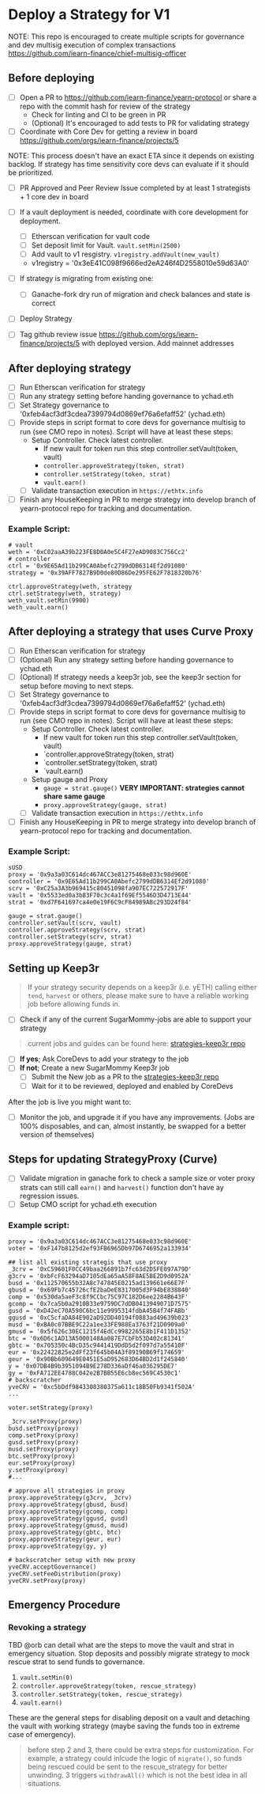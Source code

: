# Deploy a Strategy for V1

NOTE: This repo is encouraged to create multiple scripts for governance and dev multisig execution of complex transactions
https://github.com/iearn-finance/chief-multisig-officer

## Before deploying
- [ ] Open a PR to https://github.com/iearn-finance/yearn-protocol or share a repo with the commit hash for review of the strategy
    - Check for linting and CI to be green in PR
    - (Optional) It's encouraged to add tests to PR for validating strategy
- [ ] Coordinate with Core Dev for getting a review in board https://github.com/orgs/iearn-finance/projects/5

NOTE: This process doesn't have an exact ETA since it depends on existing backlog. If strategy has time sensitivity core devs can evaluate if it should be prioritized.

- [ ] PR Approved and Peer Review Issue completed by at least 1 strategists + 1 core dev in board 
- [ ] If a vault deployment is needed, coordinate with core development for deployment.
    - [ ]  Etherscan verification for vault code
    - [ ]  Set deposit limit for Vault. `vault.setMin(2500)`
    - [ ]  Add vault to v1 resgistry. `v1registry.addVault(new_vault)`
    - v1registry = '0x3eE41C098f9666ed2eA246f4D2558010e59d63A0'
        
- [ ] If strategy is migrating from existing one:
    - [ ] Ganache-fork dry run of migration and check balances and state is correct
- [ ] Deploy Strategy
- [ ] Tag github review issue https://github.com/orgs/iearn-finance/projects/5 with deployed version. Add mainnet addresses

## After deploying strategy
 - [ ] Run Etherscan verification for strategy
 - [ ] Run any strategy setting before handing governance to ychad.eth
 - [ ] Set Strategy governance to '0xfeb4acf3df3cdea7399794d0869ef76a6efaff52' (ychad.eth)
 - [ ] Provide steps in script format to core devs for governance multisig to run (see CMO repo in notes). Script will have at least these steps:
     - Setup Controller. Check latest controller.
         - If new vault for token run this step controller.setVault(token, vault)
         - `controller.approveStrategy(token, strat)`
         - `controller.setStrategy(token, strat)`
         - `vault.earn()`
     - [ ] Validate transaction execution in `https://ethtx.info`
 - [ ] Finish any HouseKeeping in PR to merge strategy into develop branch of yearn-protocol repo for tracking and documentation.

### Example Script:
```
# vault
weth = '0xC02aaA39b223FE8D0A0e5C4F27eAD9083C756Cc2'
# controller
ctrl = '0x9E65Ad11b299CA0Abefc2799dDB6314Ef2d91080'
strategy = '0x39AFF7827B9D0de80D86De295FE62F7818320b76'

ctrl.approveStrategy(weth, strategy
ctrl.setStrategy(weth, strategy)
weth_vault.setMin(9900)
weth_vault.earn()

```


## After deploying a strategy that uses Curve Proxy
 - [ ] Run Etherscan verification for strategy
 - [ ] (Optional) Run any strategy setting before handing governance to ychad.eth
 - [ ] (Optional) If strategy needs a keep3r job, see the keep3r section for setup before moving to next steps.
 - [ ] Set Strategy governance to '0xfeb4acf3df3cdea7399794d0869ef76a6efaff52' (ychad.eth)
 - [ ] Provide steps in script format to core devs for governance multisig to run (see CMO repo in notes). Script will have at least these steps:
     - Setup Controller. Check latest controller.
         - If new vault for token run this step controller.setVault(token, vault)
         - `controller.approveStrategy(token, strat)
         - `controller.setStrategy(token, strat)
         - `vault.earn()
     - Setup gauge and Proxy
         - `gauge = strat.gauge()` **VERY IMPORTANT: strategies cannot share same gauge**
         - `proxy.approveStrategy(gauge, strat)`
     - [ ] Validate transaction execution in `https://ethtx.info`
 - [ ] Finish any HouseKeeping in PR to merge strategy into develop branch of yearn-protocol repo for tracking and documentation.

### Example Script:
```
sUSD
proxy = '0x9a3a03C614dc467ACC3e81275468e033c98d960E'
controller = '0x9E65Ad11b299CA0Abefc2799dDB6314Ef2d91080'
scrv = '0xC25a3A3b969415c80451098fa907EC722572917F'
vault = '0x5533ed0a3b83F70c3c4a1f69Ef5546D3D4713E44'
strat = '0xd7F641697ca4e0e19F6C9cF84989ABc293D24f84'

gauge = strat.gauge()
controller.setVault(scrv, vault)
controller.approveStrategy(scrv, strat)
controller.setStrategy(scrv, strat)
proxy.approveStrategy(gauge, strat)

```

## Setting up Keep3r
> If your strategy security depends on a keep3r (i.e. yETH) calling either `tend`, `harvest` or others, please make sure to have a reliable working job before allowing funds in.

- [ ] Check if any of the current SugarMommy-jobs are able to support your strategy
> current jobs and guides can be found here: [strategies-keep3r repo](https://github.com/lbertenasco/strategies-keep3r)

- [ ] **If yes**; Ask CoreDevs to add your strategy to the job
- [ ] **If not**; Create a new SugarMommy Keep3r job
    - [ ] Submit the New job as a PR to the [strategies-keep3r repo](https://github.com/lbertenasco/strategies-keep3r)
    - [ ] Wait for it to be reviewed, deployed and enabled by CoreDevs

After the job is live you might want to:
- [ ] Monitor the job, and upgrade it if you have any improvements. (Jobs are 100% disposables, and can, almost instantly, be swapped for a better version of themselves)

## Steps for updating StrategyProxy (Curve)
- [ ] Validate migration in ganache fork to check a sample size or voter proxy strats can still call `earn()` and `harvest()` function don't have ay regression issues.
- [ ] Setup CMO script for ychad.eth execution 

### Example script:
```
proxy = '0x9a3a03C614dc467ACC3e81275468e033c98d960E'
voter = '0xF147b8125d2ef93FB6965Db97D6746952a133934'

## list all existing strategis that use proxy
_3crv = '0xC59601F0CC49baa266891b7fc63d2D5FE097A79D'
g3crv = '0xbFcF63294aD7105dEa65aA58F8AE5BE2D9d0952A'
busd = '0x112570655b32A8c747845E0215ad139661e66E7F'
gbusd = '0x69Fb7c45726cfE2baDeE8317005d3F94bE838840'
comp = '0x530da5aeF3c8f9CCbc75C97C182D6ee2284B643F'
gcomp = '0x7ca5b0a2910B33e9759DC7dDB0413949071D7575'
gusd = '0xD42eC70A590C6bc11e9995314fdbA45B4f74FABb'
ggusd = '0xC5cfaDA84E902aD92DD40194f0883ad49639b023'
musd = '0xBA0c07BBE9C22a1ee33FE988Ea3763f21D0909a0'
gmusd = '0x5f626c30EC1215f4EdCc9982265E8b1F411D1352'
btc = '0x6D6c1AD13A5000148Aa087E7CbFb53D402c81341'
gbtc = '0x705350c4BcD35c9441419DdD5d2f097d7a55410F'
eur = '0x22422825e2dFf23f645b04A3f89190B69f174659'
geur = '0x90Bb609649E0451E5aD952683D64BD2d1f245840'
y = '0x07DB4B9b3951094B9E278D336aDf46a036295DE7'
gy = '0xFA712EE4788C042e2B7BB55E6cb8ec569C4530c1'
# backscratcher
yveCRV = '0xc5bDdf9843308380375a611c18B50Fb9341f502A'
...

voter.setStrategy(proxy)

_3crv.setProxy(proxy)
busd.setProxy(proxy)
comp.setProxy(proxy)
gusd.setProxy(proxy)
musd.setProxy(proxy)
btc.setProxy(proxy)
eur.setProxy(proxy)
y.setProxy(proxy)
#...

# approve all strategies in proxy
proxy.approveStrategy(g3crv, _3crv)
proxy.approveStrategy(gbusd, busd)
proxy.approveStrategy(gcomp, comp)
proxy.approveStrategy(ggusd, gusd)
proxy.approveStrategy(gmusd, musd)
proxy.approveStrategy(gbtc, btc)
proxy.approveStrategy(geur, eur)
proxy.approveStrategy(gy, y)

# backscratcher setup with new proxy
yveCRV.acceptGovernance()
yveCRV.setFeeDistribution(proxy)
yveCRV.setProxy(proxy)
```

## Emergency Procedure

### Revoking a strategy
TBD @orb can detail what are the steps to move the vault and strat in emergency situation.
Stop deposits and possibly migrate strategy to mock rescue strat to send funds to governance.

1. `vault.setMin(0)`
2. `controller.approveStrategy(token, rescue_strategy)`
3. `controller.setStrategy(token, rescue_strategy)`
4. `vault.earn()`

These are the general steps for disabling deposit on a vault and detaching the vault with working strategy (maybe saving the funds too in extreme case of emergency). 

> before step 2 and 3, there could be extra steps for customization. For example, a strategy could inlcude the logic of `migrate()`, so funds being rescued could be sent to the rescue_strategy for better unwinding. 3 triggers `withdrawAll()` which is not the best idea in all situations.

